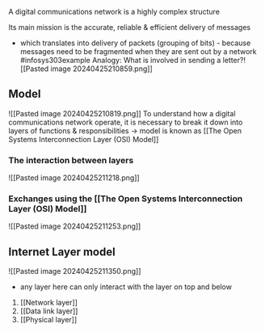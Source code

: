 A digital communications network is a highly complex structure

Its main mission is the accurate, reliable & efficient delivery of messages
- which translates into delivery of packets (grouping of bits) - because messages need to be fragmented when they are sent out by a network
#infosys303example Analogy: What is involved in sending a letter?![[Pasted image 20240425210859.png]]
## Model
![[Pasted image 20240425210819.png]]
To understand how a digital communications network operate, it is necessary to break it down into layers of functions & responsibilities $\rightarrow$ model is known as [[The Open Systems Interconnection Layer (OSI) Model]]

### The interaction between layers
![[Pasted image 20240425211218.png]]
### Exchanges using the [[The Open Systems Interconnection Layer (OSI) Model]]
![[Pasted image 20240425211253.png]]
## Internet Layer model
![[Pasted image 20240425211350.png]]
- any layer here can only interact with the layer on top and below

1. [[Network layer]]
2. [[Data link layer]]
3. [[Physical layer]]


